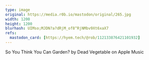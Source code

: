 ```yaml
---
type: image
original: https://media.r0b.io/mastodon/original/265.jpg
width: 1200
height: 1200
blurhash: UIMso;MJDN?a?dRjM_of8^RjNMbv9Xt6xaX7
refs:
  mastodon_card: [https://hyem.tech/@rob/112133876421101932]
---
```


So You Think You Can Garden? by Dead Vegetable on Apple Music
